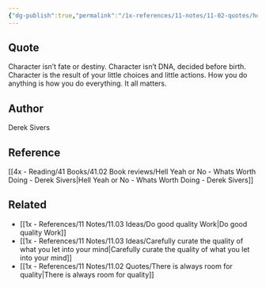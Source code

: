 ```yaml
---
{"dg-publish":true,"permalink":"/1x-references/11-notes/11-02-quotes/how-you-do-anything-is-how-you-do-everything/","title":"How you do anything is how you do everything","created":"2024-02-14T20:18:43.153+03:00","updated":"2024-02-14T20:18:43.153+03:00"}
---
```



## Quote
Character isn’t fate or destiny. Character isn’t DNA, decided before birth. Character is the result of your little choices and little actions. How you do anything is how you do everything. It all matters.

## Author
Derek Sivers

## Reference
[[4x - Reading/41 Books/41.02 Book reviews/Hell Yeah or No - Whats Worth Doing - Derek Sivers\|Hell Yeah or No - Whats Worth Doing - Derek Sivers]]

## Related
- [[1x - References/11 Notes/11.03 Ideas/Do good quality Work\|Do good quality Work]]
- [[1x - References/11 Notes/11.03 Ideas/Carefully curate the quality of what you let into your mind\|Carefully curate the quality of what you let into your mind]]
- [[1x - References/11 Notes/11.02 Quotes/There is always room for quality\|There is always room for quality]]